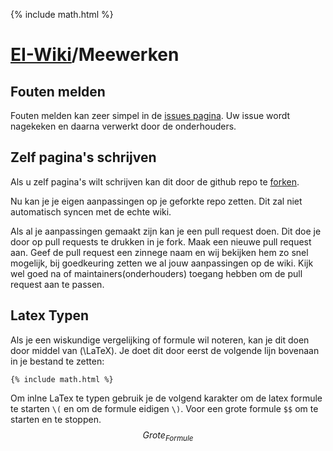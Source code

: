 {% include math.html %}
# [EI-Wiki](/EI-Wiki)/Meewerken
## Fouten melden
Fouten melden kan zeer simpel in de [issues pagina](https://github.com/WatcherWhale/EI-Wiki/issues).
Uw issue wordt nagekeken en daarna verwerkt door de onderhouders.

## Zelf pagina's schrijven
Als u zelf pagina's wilt schrijven kan dit door de github repo te [forken](https://github.com/WatcherWhale/EI-Wiki/fork).

Nu kan je je eigen aanpassingen op je geforkte repo zetten. Dit zal niet automatisch syncen met de echte wiki.

Als al je aanpassingen gemaakt zijn kan je een pull request doen. Dit doe je door op pull requests te drukken in je fork. Maak een nieuwe pull request aan.
Geef de pull request een zinnege naam en wij bekijken hem zo snel mogelijk, bij goedkeuring zetten we al jouw aanpassingen op de wiki.
Kijk wel goed na of maintainers(onderhouders) toegang hebben om de pull request aan te passen.

## Latex Typen
Als je een wiskundige vergelijking of formule wil noteren, kan je dit doen door middel van \(\LaTeX\). 
Je doet dit door eerst de volgende lijn bovenaan in je bestand te zetten:
```
{% include math.html %}
```
Om inlne LaTex te typen gebruik je de volgend karakter om de latex formule te starten `\(` en om de formule eidigen `\)`. Voor een grote formule `$$` om te starten en te stoppen.
$$Grote_{Formule}$$
